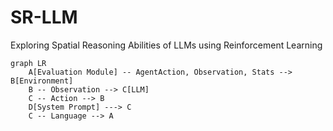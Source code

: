 # SR-LLM
Exploring Spatial Reasoning Abilities of LLMs using Reinforcement Learning

```mermaid
graph LR
    A[Evaluation Module] -- AgentAction, Observation, Stats --> B[Environment]
    B -- Observation --> C[LLM]
    C -- Action --> B
    D[System Prompt] ---> C
    C -- Language --> A
```
